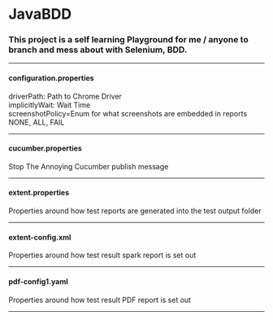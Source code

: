 # JavaBDD

### This project is a self learning Playground for me / anyone to branch and mess about with Selenium, BDD.

---

#### configuration.properties

driverPath: Path to Chrome Driver</br>
implicitlyWait: Wait Time</br>
screenshotPolicy=Enum for what screenshots are embedded in reports</br>
NONE, ALL, FAIL

---

#### cucumber.properties

Stop The Annoying Cucumber publish message

---

#### extent.properties

Properties around how test reports are generated into the test output folder

---

#### extent-config.xml

Properties around how test result spark report is set out

---

#### pdf-config1.yaml

Properties around how test result PDF report is set out

---

